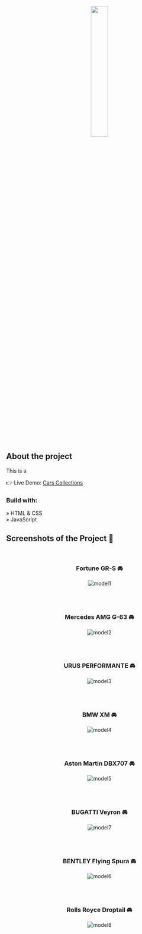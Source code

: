 <div align='center'><img style="width:30%" src='https://github.com/Aashishh1/Car-Collections/assets/118424908/d4b2c9ce-9035-43d0-8c82-7775cf0cdbbe)'></div>

<h2>About the project</h2>

<p>This is a </p>

👉 Live Demo: <a href='https://cars-collections.netlify.app/'>Cars Collections</a>

<h3>Build with:</h3>

» HTML & CSS <br>
» JavaScript 
<br>

<h2>Screenshots of the Project 📸</h2>
<br>
<h3 align='center'>Fortune GR-S 🚘</h3>

<div align='center'>
  
![model1](https://github.com/Aashishh1/Car-Collections/assets/118424908/13695b21-47aa-48de-9c1a-11ba5933e2ab)

</div>

<br><br>

<h3 align='center'>Mercedes AMG G-63 🚘</h3>

<div align='center'>
  
![model2](https://github.com/Aashishh1/Car-Collections/assets/118424908/22cf8305-f443-48bb-9e6f-4026c1d1c0bd)

</div>

<br><br>

<h3 align='center'>URUS PERFORMANTE 🚘</h3>

<div align='center'>
  
![model3](https://github.com/Aashishh1/Car-Collections/assets/118424908/39e9aac0-28a9-43ff-9db1-86c62fd3249a)

</div>

<br><br>

<h3 align='center'>BMW XM 🚘</h3>

<div align='center'>
  
![model4](https://github.com/Aashishh1/Car-Collections/assets/118424908/77f5b93d-40bf-480a-8cf4-57e6cbb4ab3d)


</div>

<br><br>

<h3 align='center'>Aston Martin DBX707 🚘</h3>

<div align='center'>
  
  ![model5](https://github.com/Aashishh1/Car-Collections/assets/118424908/1bb2ea11-577d-4b81-abc8-85c2def924a4)


</div>

<br><br>

<h3 align='center'>BUGATTI Veyron 🚘</h3>

<div align='center'>
  
![model7](https://github.com/Aashishh1/Car-Collections/assets/118424908/f2b608a6-e241-4722-af7e-e19a73c4aaa2)

</div>

<br><br>

<h3 align='center'> BENTLEY Flying Spura 🚘</h3>

<div align='center'>
  
![model6](https://github.com/Aashishh1/Car-Collections/assets/118424908/61d1a982-49c3-457f-9a10-bd05fb492d4d)

</div>

<br><br>

<h3 align='center'>Rolls Royce Droptail 🚘</h3>

<div align='center'>
   
![model8](https://github.com/Aashishh1/Car-Collections/assets/118424908/b463d266-09f1-45c7-b127-4abd02b1c4e3)

</div>
